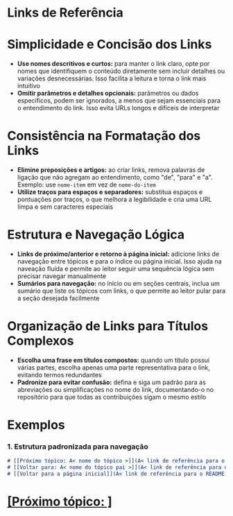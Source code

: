 # Links de Referência

# Simplicidade e Concisão dos Links

- **Use nomes descritivos e curtos:** para manter o link claro, opte por nomes que identifiquem o conteúdo diretamente sem incluir detalhes ou variações desnecessárias. Isso facilita a leitura e torna o link mais intuitivo
- **Omitir parâmetros e detalhes opcionais:** parâmetros ou dados específicos, podem ser ignorados, a menos que sejam essenciais para o entendimento do link. Isso evita URLs longos e difíceis de interpretar

# Consistência na Formatação dos Links

- **Elimine preposições e artigos:** ao criar links, remova palavras de ligação que não agregam ao entendimento, como "de", "para" e "a". Exemplo: use `nome-item` em vez de `nome-do-item`
- **Utilize traços para espaços e separadores:** substitua espaços e pontuações por traços, o que melhora a legibilidade e cria uma URL limpa e sem caracteres especiais

# Estrutura e Navegação Lógica

- **Links de próximo/anterior e retorno à página inicial:** adicione links de navegação entre tópicos e para o índice ou página inicial. Isso ajuda na naveação fluída e permite ao leitor seguir uma sequência lógica sem precisar navegar manualmente
- **Sumários para navegação:** no ínicio ou em seções centrais, inclua um sumário que liste os tópicos com links, o que permite ao leitor pular para a seção desejada facilmente

# Organização de Links para Títulos Complexos

- **Escolha uma frase em títulos compostos:** quando um título possui várias partes, escolha apenas uma parte representativa para o link, evitando termos redundantes
- **Padronize para evitar confusão:** defina e siga um padrão para as abreviações ou simplificações no nome do link, documentando-o no repositório para que todas as contribuições sigam o mesmo estilo

# Exemplos

### 1. Estrutura padronizada para navegação

```Markdown
# [[Próximo tópico: A< nome do tópico >]](A< link de referência para o tópico >)
# [[Voltar para: A< nome do tópico pai >]](A< link de referência para o tópico pai >)
# [[Voltar para a página inicial]](A< link de referência para o README.md >)
```

# [[Próximo tópico: ]]()